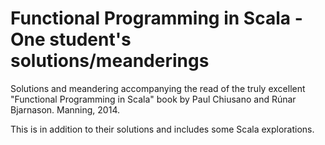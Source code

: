 # Functional Programming in Scala - One student's solutions/meanderings

Solutions and meandering accompanying the read of the truly excellent
"Functional Programming in Scala" book by Paul Chiusano and Rúnar 
Bjarnason. Manning, 2014.

This is in addition to their solutions and includes some Scala
explorations. 
